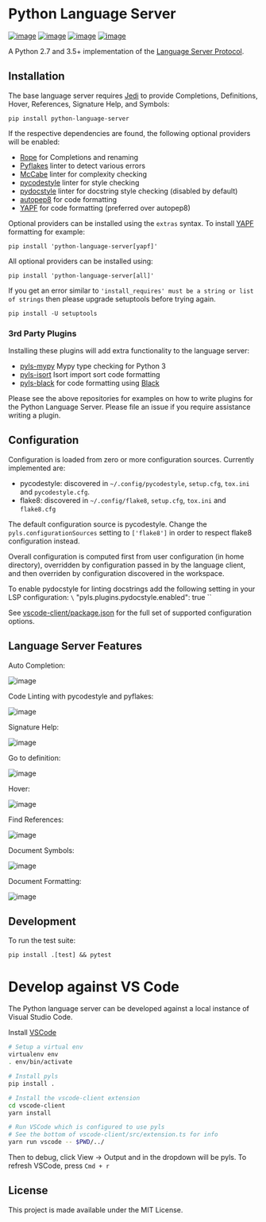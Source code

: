 # Python Language Server

[![image](https://github.com/python-ls/python-ls/workflows/Linux%20tests/badge.svg)](https://github.com/python-ls/python-ls/actions?query=workflow%3A%22Linux+tests%22) [![image](https://github.com/python-ls/python-ls/workflows/Mac%20tests/badge.svg)](https://github.com/python-ls/python-ls/actions?query=workflow%3A%22Mac+tests%22) [![image](https://github.com/python-ls/python-ls/workflows/Windows%20tests/badge.svg)](https://github.com/python-ls/python-ls/actions?query=workflow%3A%22Windows+tests%22) [![image](https://img.shields.io/github/license/python-ls/python-ls.svg)](https://github.com/python-ls/python-ls/blob/master/LICENSE)

A Python 2.7 and 3.5+ implementation of the [Language Server Protocol](https://github.com/Microsoft/language-server-protocol).

## Installation

The base language server requires [Jedi](https://github.com/davidhalter/jedi) to provide Completions, Definitions, Hover, References, Signature Help, and Symbols:

```
pip install python-language-server
```

If the respective dependencies are found, the following optional providers will be enabled:
- [Rope](https://github.com/python-rope/rope) for Completions and renaming
- [Pyflakes](https://github.com/PyCQA/pyflakes) linter to detect various errors
- [McCabe](https://github.com/PyCQA/mccabe) linter for complexity checking
- [pycodestyle](https://github.com/PyCQA/pycodestyle) linter for style checking
- [pydocstyle](https://github.com/PyCQA/pydocstyle) linter for docstring style checking (disabled by default)
- [autopep8](https://github.com/hhatto/autopep8) for code formatting
- [YAPF](https://github.com/google/yapf) for code formatting (preferred over autopep8)

Optional providers can be installed using the `extras` syntax. To install [YAPF](https://github.com/google/yapf) formatting for example:

```
pip install 'python-language-server[yapf]'
```

All optional providers can be installed using:

```
pip install 'python-language-server[all]'
```

If you get an error similar to `'install_requires' must be a string or list of strings` then please upgrade setuptools before trying again.

```
pip install -U setuptools
```

### 3rd Party Plugins

Installing these plugins will add extra functionality to the language server:

- [pyls-mypy](https://github.com/tomv564/pyls-mypy) Mypy type checking for Python 3
- [pyls-isort](https://github.com/paradoxxxzero/pyls-isort) Isort import sort code formatting
- [pyls-black](https://github.com/rupert/pyls-black) for code formatting using [Black](https://github.com/ambv/black)

Please see the above repositories for examples on how to write plugins for the Python Language Server. Please file an issue if you require assistance writing a plugin.

## Configuration

Configuration is loaded from zero or more configuration sources.  Currently implemented are:

- pycodestyle: discovered in `~/.config/pycodestyle`, `setup.cfg`, `tox.ini` and `pycodestyle.cfg`.
- flake8: discovered in `~/.config/flake8`, `setup.cfg`, `tox.ini` and `flake8.cfg`

The default configuration source is pycodestyle. Change the `pyls.configurationSources` setting to `['flake8']` in order to respect flake8 configuration instead.

Overall configuration is computed first from user configuration (in home directory), overridden by configuration passed in by the language client, and then overriden by configuration discovered in the workspace.

To enable pydocstyle for linting docstrings add the following setting in your LSP configuration:
`\` "pyls.plugins.pydocstyle.enabled": true \``

See [vscode-client/package.json](vscode-client/package.json) for the full set of supported configuration options.

## Language Server Features

Auto Completion:

![image](https://raw.githubusercontent.com/palantir/python-language-server/develop/resources/auto-complete.gif)

Code Linting with pycodestyle and pyflakes:

![image](https://raw.githubusercontent.com/palantir/python-language-server/develop/resources/linting.gif)

Signature Help:

![image](https://raw.githubusercontent.com/palantir/python-language-server/develop/resources/signature-help.gif)

Go to definition:

![image](https://raw.githubusercontent.com/palantir/python-language-server/develop/resources/goto-definition.gif)

Hover:

![image](https://raw.githubusercontent.com/palantir/python-language-server/develop/resources/hover.gif)

Find References:

![image](https://raw.githubusercontent.com/palantir/python-language-server/develop/resources/references.gif)

Document Symbols:

![image](https://raw.githubusercontent.com/palantir/python-language-server/develop/resources/document-symbols.gif)

Document Formatting:

![image](https://raw.githubusercontent.com/palantir/python-language-server/develop/resources/document-format.gif)

## Development

To run the test suite:

```
pip install .[test] && pytest
```

# Develop against VS Code

The Python language server can be developed against a local instance of
Visual Studio Code.

Install [VSCode](https://code.visualstudio.com/download)

```bash
# Setup a virtual env
virtualenv env
. env/bin/activate

# Install pyls
pip install .

# Install the vscode-client extension
cd vscode-client
yarn install

# Run VSCode which is configured to use pyls
# See the bottom of vscode-client/src/extension.ts for info
yarn run vscode -- $PWD/../
```

Then to debug, click View -> Output and in the dropdown will be pyls.
To refresh VSCode, press `Cmd + r`

## License

This project is made available under the MIT License.
